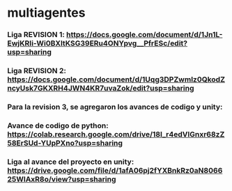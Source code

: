 # multiagentes

### Liga REVISION 1: https://docs.google.com/document/d/1Jn1L-EwjKRIi-Wi0BXltKSG39ERu4ONYpvg__PfrESc/edit?usp=sharing
### Liga REVISION 2: https://docs.google.com/document/d/1Uqg3DPZwmlz0QkodZncyUsk7GKXRH4JWN4KR7uvaZok/edit?usp=sharing
### Para la revision 3, se agregaron los avances de codigo y unity:
### Avance de codigo de python: https://colab.research.google.com/drive/18l_r4edVlGnxr68zZ58ErSUd-YUpPXno?usp=sharing
### Liga al avance del proyecto en unity: https://drive.google.com/file/d/1afA06pj2fYXBnkRz0aN806625WlAxR8o/view?usp=sharing
